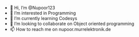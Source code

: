 - 👋 Hi, I’m @Nupoor123
- 👀 I’m interested in Programming
- 🌱 I’m currently learning Codesys
- 💞️ I’m looking to collaborate on Object oriented programming
- 📫 How to reach me on nupoor.murrelektronik.de


<!---
Nupoor123/Nupoor123 is a ✨ special ✨ repository because its `README.md` (this file) appears on your GitHub profile.
You can click the Preview link to take a look at your changes.
--->
